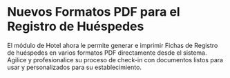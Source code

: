 # Nuevos Formatos PDF para el Registro de Huéspedes

El módulo de Hotel ahora le permite generar e imprimir Fichas de Registro de huéspedes en varios formatos PDF directamente desde el sistema. Agilice y profesionalice su proceso de check-in con documentos listos para usar y personalizados para su establecimiento. 